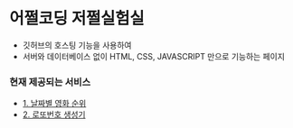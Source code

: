 # 어쩔코딩 저쩔실험실

- 깃허브의 호스팅 기능을 사용하여
- 서버와 데이터베이스 없이 HTML, CSS, JAVASCRIPT 만으로 기능하는 페이지


### 현재 제공되는 서비스

<ul>
  <li><a href="https://mickey530.github.io/lab/movie.html">1. 날짜별 영화 순위</a></li>
  <li><a href="https://mickey530.github.io/lab/lotto.html">2. 로또번호 생성기</a></li>
</ul>

